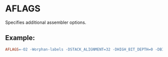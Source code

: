 # AFLAGS
Specifies additional assembler options.

## Example:
``` Makefile
AFLAGS=-O2 -Worphan-labels -DSTACK_ALIGNMENT=32 -DHIGH_BIT_DEPTH=0 -DBIT_DEPTH=8
```